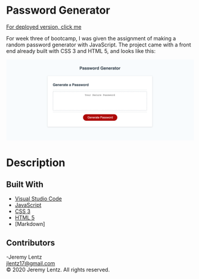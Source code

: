 # Password Generator

[For deployed version, click me](https://jlentz17.github.io/passwordGenerator/)

For week three of bootcamp, I was given the assignment of making a random password generator with JavaScript. The project came with a front end already built with CSS 3 and HTML 5, and looks like this:


![Image of Password Generator](./assets/img/passwordGenerator.png)

# Description 




## Built With

* [Visual Studio Code](https://code.visualstudio.com/)
* [JavaScript](https://developer.mozilla.org/en-US/docs/Web/JavaScript)
* [CSS 3](https://developer.mozilla.org/en-US/docs/Web/CSS)
* [HTML 5](https://developer.mozilla.org/en-US/docs/Web/Guide/HTML/HTML5)
* [Markdown]


## Contributors

-Jeremy Lentz <br> <jlentz17@gmail.com> <br> &copy; 2020 Jeremy Lentz. All rights reserved.
